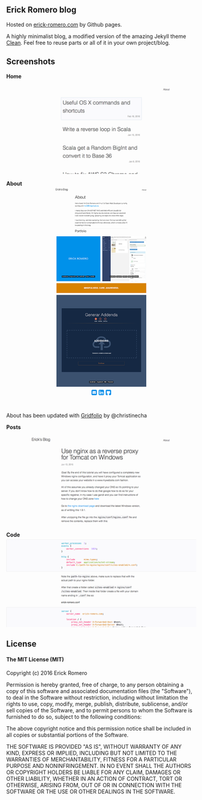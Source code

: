 ## Erick Romero blog

Hosted on [erick-romero.com](http://erick-romero.com) by Github pages.

A highly minimalist blog, a modified version of the amazing Jekyll theme [Clean](https://github.com/knaman2609/clean). Feel free to reuse parts or all of it in your own project/blog.

## Screenshots

**Home**

![Home](/assets/images/readme/home.png)

**About**
![About](/assets/images/readme/about.png)

About has been updated with [Gridfolio](https://github.com/christinecha/gridfolio) by @christinecha

**Posts**

![Post](/assets/images/readme/post.png)

**Code**
![Code](/assets/images/readme/code.png)


## License

#### The MIT License (MIT)

Copyright (c) 2016 Erick Romero

Permission is hereby granted, free of charge, to any person obtaining a copy
of this software and associated documentation files (the "Software"), to deal
in the Software without restriction, including without limitation the rights
to use, copy, modify, merge, publish, distribute, sublicense, and/or sell
copies of the Software, and to permit persons to whom the Software is
furnished to do so, subject to the following conditions:

The above copyright notice and this permission notice shall be included in all
copies or substantial portions of the Software.

THE SOFTWARE IS PROVIDED "AS IS", WITHOUT WARRANTY OF ANY KIND, EXPRESS OR
IMPLIED, INCLUDING BUT NOT LIMITED TO THE WARRANTIES OF MERCHANTABILITY,
FITNESS FOR A PARTICULAR PURPOSE AND NONINFRINGEMENT. IN NO EVENT SHALL THE
AUTHORS OR COPYRIGHT HOLDERS BE LIABLE FOR ANY CLAIM, DAMAGES OR OTHER
LIABILITY, WHETHER IN AN ACTION OF CONTRACT, TORT OR OTHERWISE, ARISING FROM,
OUT OF OR IN CONNECTION WITH THE SOFTWARE OR THE USE OR OTHER DEALINGS IN THE
SOFTWARE.
